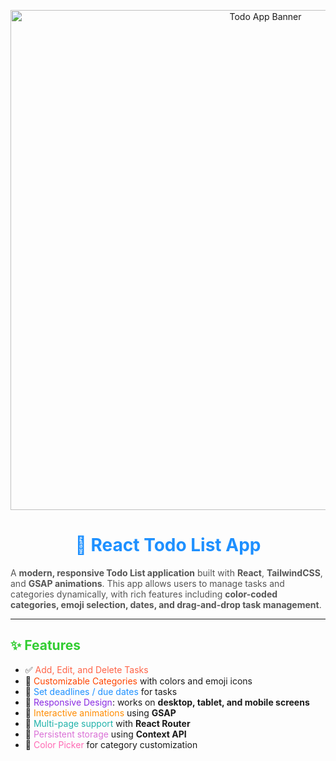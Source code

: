 <p align="center">
  <img src="https://raw.githubusercontent.com/YourUsername/todo-app/main/public/assets/todo-banner.png" alt="Todo App Banner" width="800"/>
</p>

<h1 align="center" style="color:#1E90FF;">📝 React Todo List App</h1>

<p style="color:#555555;">
A <strong>modern, responsive Todo List application</strong> built with <strong>React</strong>, <strong>TailwindCSS</strong>, and <strong>GSAP animations</strong>. 
This app allows users to manage tasks and categories dynamically, with rich features including <strong>color-coded categories, emoji selection, dates, and drag-and-drop task management</strong>.
</p>

---

<h2 style="color:#32CD32;">✨ Features</h2>
<ul>
<li>✅ <span style="color:#FF6347;">Add, Edit, and Delete Tasks</span></li>
<li>🎨 <span style="color:#FF4500;">Customizable Categories</span> with colors and emoji icons</li>
<li>📅 <span style="color:#1E90FF;">Set deadlines / due dates</span> for tasks</li>
<li>📱 <span style="color:#8A2BE2;">Responsive Design</span>: works on <strong>desktop, tablet, and mobile screens</strong></li>
<li>🚀 <span style="color:#FF8C00;">Interactive animations</span> using <strong>GSAP</strong></li>
<li>🔗 <span style="color:#20B2AA;">Multi-page support</span> with <strong>React Router</strong></li>
<li>💾 <span style="color:#DA70D6;">Persistent storage</span> using <strong>Context API</strong></li>
<li>🌈 <span style="color:#FF69B4;">Color Picker</span> for category customization</li>
</ul>

